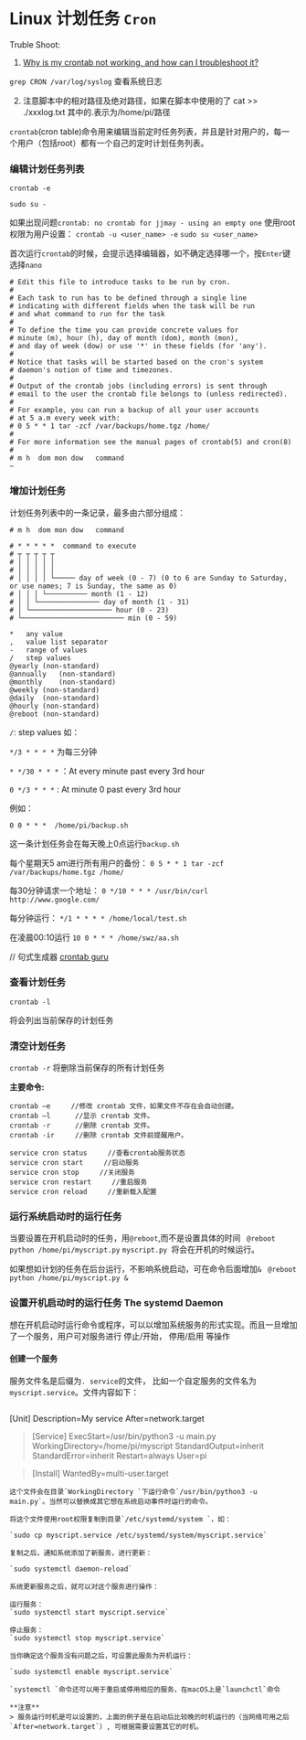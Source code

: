 # Linux 计划任务 `Cron`

Truble Shoot:

1. [Why is my crontab not working, and how can I troubleshoot it?](https://serverfault.com/questions/449651/why-is-my-crontab-not-working-and-how-can-i-troubleshoot-it?newreg=1345265e1c3840a7a26181bd227f9fc5)

`grep CRON /var/log/syslog` 查看系统日志

2. 注意脚本中的相对路径及绝对路径，如果在脚本中使用的了 cat >> ./xxxlog.txt 其中的.表示为/home/pi/路径

`crontab`(cron table)命令用来编辑当前定时任务列表，并且是针对用户的，每一个用户（包括root）都有一个自己的定时计划任务列表。

### 编辑计划任务列表

	crontab -e

`sudo su -`

>
如果出现问题`crontab: no crontab for jjmay - using an empty one`
使用root权限为用户设置：
`crontab -u <user_name> -e`
`sudo su <user_name>`
	
首次运行`crontab`的时候，会提示选择编辑器，如不确定选择哪一个，按`Enter`键选择`nano`


```
# Edit this file to introduce tasks to be run by cron.
#
# Each task to run has to be defined through a single line
# indicating with different fields when the task will be run
# and what command to run for the task
#
# To define the time you can provide concrete values for
# minute (m), hour (h), day of month (dom), month (mon),
# and day of week (dow) or use '*' in these fields (for 'any').
#
# Notice that tasks will be started based on the cron's system
# daemon's notion of time and timezones.
#
# Output of the crontab jobs (including errors) is sent through
# email to the user the crontab file belongs to (unless redirected).
#
# For example, you can run a backup of all your user accounts
# at 5 a.m every week with:
# 0 5 * * 1 tar -zcf /var/backups/home.tgz /home/
#
# For more information see the manual pages of crontab(5) and cron(8)
#
# m h  dom mon dow   command
~                             
```
	
### 增加计划任务

计划任务列表中的一条记录，最多由六部分组成：

`# m h  dom mon dow   command`

```
# * * * * *  command to execute
# ┬ ┬ ┬ ┬ ┬
# │ │ │ │ │
# │ │ │ │ │
# │ │ │ │ └───── day of week (0 - 7) (0 to 6 are Sunday to Saturday, or use names; 7 is Sunday, the same as 0)
# │ │ │ └────────── month (1 - 12)
# │ │ └─────────────── day of month (1 - 31)
# │ └──────────────────── hour (0 - 23)
# └───────────────────────── min (0 - 59)
```

```
*	any value
,	value list separator
-	range of values
/	step values
@yearly	(non-standard)
@annually	(non-standard)
@monthly	(non-standard)
@weekly	(non-standard)
@daily	(non-standard)
@hourly	(non-standard)
@reboot	(non-standard)
```

`/`: step values
如：

`*/3 * * * *` 为每三分钟

`* */30 * * *` ：At every minute past every 3rd hour

`0 */3 * * *` : At minute 0 past every 3rd hour

例如：

`0 0 * * *  /home/pi/backup.sh`

这一条计划任务会在每天晚上0点运行`backup.sh`

每个星期天5 am进行所有用户的备份：
`0 5 * * 1 tar -zcf /var/backups/home.tgz /home/`

每30分钟请求一个地址：
`0 */10 * * * /usr/bin/curl http://www.google.com/`

每分钟运行：
`*/1 * * * * /home/local/test.sh`

在凌晨00:10运行
`10 0 * * * /home/swz/aa.sh`

// 句式生成器
[crontab guru](https://crontab.guru/#*_*/30_*_*_*)

### 查看计划任务

`crontab -l`

将会列出当前保存的计划任务

### 清空计划任务

`crontab -r`
将删除当前保存的所有计划任务

**主要命令:**

```
crontab –e     //修改 crontab 文件，如果文件不存在会自动创建。 
crontab –l      //显示 crontab 文件。 
crontab -r      //删除 crontab 文件。
crontab -ir     //删除 crontab 文件前提醒用户。

service cron status     //查看crontab服务状态
service cron start     //启动服务 
service cron stop     //关闭服务 
service cron restart     //重启服务 
service cron reload     //重新载入配置
```

### 运行系统启动时的运行任务
当要设置在开机启动时的任务，用`@reboot`,而不是设置具体的时间
` @reboot python /home/pi/myscript.py` 
`myscript.py `将会在开机的时候运行。

如果想如计划的任务在后台运行，不影响系统启动，可在命令后面增加`&`
` @reboot python /home/pi/myscript.py &`

### 设置开机启动时的运行任务 The systemd Daemon
想在开机启动时运行命令或程序，可以以增加系统服务的形式实现。而且一旦增加了一个服务，用户可对服务进行 停止/开始， 停用/启用 等操作

#### 创建一个服务
服务文件名是后缀为`. service`的文件， 比如一个自定服务的文件名为`myscript.service`。文件内容如下：

>
>```
[Unit]
Description=My service
After=network.target

>[Service]
ExecStart=/usr/bin/python3 -u main.py
WorkingDirectory=/home/pi/myscript
StandardOutput=inherit
StandardError=inherit
Restart=always
User=pi

>[Install]
WantedBy=multi-user.target
```
这个文件会在目录`WorkingDirectory `下运行命令`/usr/bin/python3 -u main.py`。当然可以替换成其它想在系统启动事件时运行的命令。

将这个文件使用root权限复制到目录`/etc/systemd/system `，如：

`sudo cp myscript.service /etc/systemd/system/myscript.service`

复制之后，通知系统添加了新服务，进行更新：

`sudo systemctl daemon-reload`

系统更新服务之后，就可以对这个服务进行操作：

运行服务：
`sudo systemctl start myscript.service`

停止服务：
`sudo systemctl stop myscript.service`

当你确定这个服务没有问题之后，可设置此服务为开机运行：

`sudo systemctl enable myscript.service`

`systemctl `命令还可以用于重启或停用相应的服务，在macOS上是`launchctl`命令

**注意**
> 服务运行时机是可以设置的，上面的例子是在启动后比较晚的时机运行的（当网络可用之后`After=network.target`）, 可根据需要设置其它的时机。

